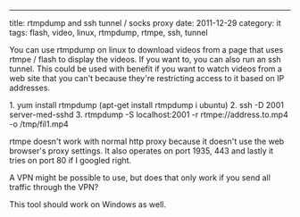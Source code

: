 ---
title: rtmpdump and ssh tunnel / socks proxy
date: 2011-12-29
category: it
tags: flash, video, linux, rtmpdump, rtmpe, ssh, tunnel

You can use rtmpdump on linux to download videos from a page that uses rtmpe / flash to display the videos. If you want to, you can also run an ssh tunnel. This could be used with benefit if you want to watch videos from a web site that you can't because they're restricting access to it based on IP addresses.

1\. yum install rtmpdump (apt-get install rtmpdump i ubuntu) 2. ssh -D 2001 server-med-sshd 3. rtmpdump -S localhost:2001 -r rtmpe://address.to.mp4 -o /tmp/fil1.mp4

rtmpe doesn't work with normal http proxy because it doesn't use the web browser's proxy settings. It also operates on port 1935, 443 and lastly it tries on port 80 if I googled right.

A VPN might be possible to use, but does that only work if you send all traffic through the VPN?

This tool should work on Windows as well.
